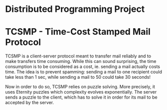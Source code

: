 # Distributed Programming Project

# TCSMP - Time-Cost Stamped Mail Protocol

TCSMP is a client-server protocol meant to transfer mail reliably and to make transfers time consuming.
While this can sound surprising, the time consumption is to be considered as a cost, ie. sending a mail actually costs time. The idea is to prevent spamming: sending a mail to one recipient could take less than 1 sec, while sending a mail to 50 could take 30 seconds!

Now in order to do so, TCSMP relies on puzzle solving. More precisely, it uses Eternity puzzles which complexity evolves exponentially. The server sends a puzzle to the client, which has to solve it in order for its mail to be accepted by the server.

